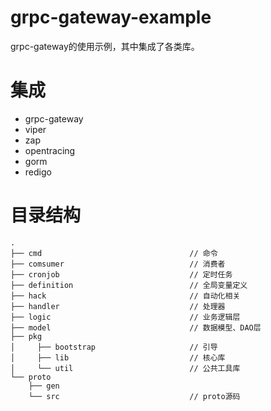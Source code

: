 # grpc-gateway-example

grpc-gateway的使用示例，其中集成了各类库。

# 集成

* grpc-gateway
* viper
* zap
* opentracing
* gorm
* redigo

# 目录结构
```
.
├── cmd                                 // 命令
├── comsumer                            // 消费者
├── cronjob                             // 定时任务
├── definition                          // 全局变量定义
├── hack                                // 自动化相关
├── handler                             // 处理器
├── logic                               // 业务逻辑层
├── model                               // 数据模型、DAO层
├── pkg
│     ├── bootstrap                     // 引导
│     ├── lib                           // 核心库
│     └── util                          // 公共工具库
└── proto
    ├── gen
    └── src                             // proto源码
```